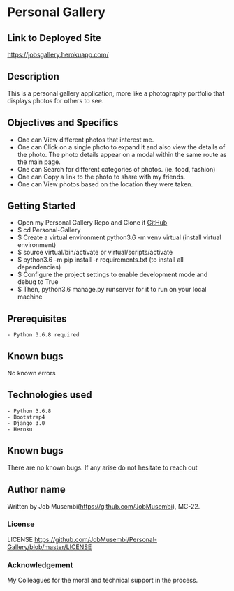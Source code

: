 # Personal Gallery

## Link to Deployed Site
https://jobsgallery.herokuapp.com/

## Description

This is a personal gallery application, more like a photography portfolio that displays photos for others to see.

## Objectives and Specifics

* One can View different photos that interest me.
* One can Click on a single photo to expand it and also view the details of the photo. The photo details appear on a modal within the same route as the main page.
* One can Search for different categories of photos. (ie. food, fashion)
* One can Copy a link to the photo to share with my friends.
* One can View photos based on the location they were taken.

## Getting Started

* Open my Personal Gallery Repo and Clone it [GitHub](https://github.com/JobMusembi/Personal-Gallery)
* $ cd Personal-Gallery
* $ Create a virtual environment python3.6 -m venv virtual (install virtual environment)
* $ source virtual/bin/activate or virtual/scripts/activate
* $ python3.6 -m pip install -r requirements.txt (to install all dependencies)
* $ Configure the project settings to enable development mode and debug to True
* $ Then, python3.6 manage.py runserver for it to run on your local machine

## Prerequisites

    - Python 3.6.8 required

## Known bugs
No known errors

## Technologies used
    - Python 3.6.8
    - Bootstrap4
    - Django 3.0
    - Heroku

## Known bugs

There are no known bugs. If any arise do not hesitate to reach out

## Author name

Written by Job Musembi(https://github.com/JobMusembi), MC-22.

### License

LICENSE https://github.com/JobMusembi/Personal-Gallery/blob/master/LICENSE

### Acknowledgement

My Colleagues for the moral and technical support in the process.

